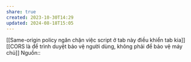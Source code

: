 ```yaml
---
share: true
created: 2023-10-30T14:29
updated: 2024-08-18T15:05
---
```

[[Same-origin policy ngăn chặn việc script ở tab này điều khiển tab kia]]
[[CORS là để trình duyệt bảo vệ người dùng, không phải để bảo vệ máy chủ]]
Nguồn::
